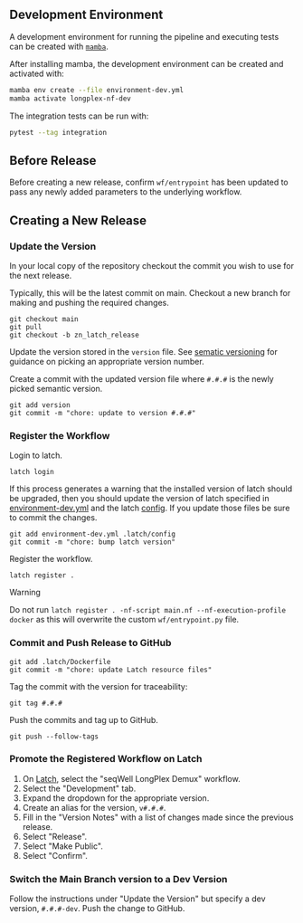 ## Development Environment

A development environment for running the pipeline and executing tests can be created with [`mamba`](https://mamba.readthedocs.io/en/latest/installation/mamba-installation.html).

After installing mamba, the development environment can be created and activated with:

```bash
mamba env create --file environment-dev.yml
mamba activate longplex-nf-dev
```

The integration tests can be run with:

```bash
pytest --tag integration
```

## Before Release

Before creating a new release, confirm `wf/entrypoint` has been updated to pass any newly added parameters to the underlying workflow.

## Creating a New Release

### Update the Version

In your local copy of the repository checkout the commit you wish to use for the next release.

Typically, this will be the latest commit on main.
Checkout a new branch for making and pushing the required changes.

```console
git checkout main
git pull
git checkout -b zn_latch_release
```

Update the version stored in the `version` file.
See [sematic versioning](https://semver.org/) for guidance on picking an appropriate version number.

Create a commit with the updated version file where `#.#.#` is the newly picked semantic version.

```console
git add version
git commit -m "chore: update to version #.#.#"
```

### Register the Workflow

Login to latch.

```console
latch login
```

If this process generates a warning that the installed version of latch should be upgraded, then you should update the version of latch specified in [environment-dev.yml](environment-dev.yml) and the latch [config](.latch/config).
If you update those files be sure to commit the changes.

```console
git add environment-dev.yml .latch/config
git commit -m "chore: bump latch version"
```

Register the workflow.

```console
latch register .
```

> [!WARNING]
> Do not run `latch register . -nf-script main.nf --nf-execution-profile docker` as this will overwrite the custom `wf/entrypoint.py` file.

### Commit and Push Release to GitHub

```console
git add .latch/Dockerfile
git commit -m "chore: update Latch resource files"
```

Tag the commit with the version for traceability:

```console
git tag #.#.#
```

Push the commits and tag up to GitHub.

```console
git push --follow-tags
```

### Promote the Registered Workflow on Latch

1. On [Latch](https://console.latch.bio/workflows/), select the "seqWell LongPlex Demux" workflow.
2. Select the "Development" tab.
3. Expand the dropdown for the appropriate version.
4. Create an alias for the version, `v#.#.#`.
5. Fill in the "Version Notes" with a list of changes made since the previous release.
6. Select "Release".
7. Select "Make Public".
8. Select "Confirm".

### Switch the Main Branch version to a Dev Version

Follow the instructions under "Update the Version" but specify a dev version, `#.#.#-dev`.
Push the change to GitHub.
